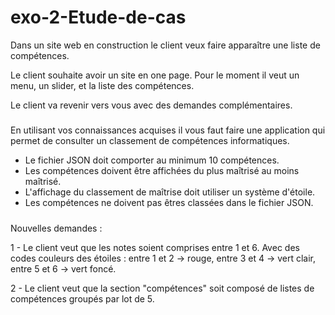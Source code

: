 # exo-2-Etude-de-cas

Dans un site web en construction le client veux faire apparaître une liste de compétences.

Le client souhaite avoir un site en one page. Pour le moment il veut un menu, un slider, et la liste des compétences.

Le client va revenir vers vous avec des demandes complémentaires.

#####
En utilisant vos connaissances acquises il vous faut faire une application qui permet de consulter un classement de compétences informatiques.

- Le fichier JSON doit comporter au minimum 10 compétences.
- Les compétences doivent être affichées du plus maîtrisé au moins maîtrisé. 
- L'affichage du classement de maîtrise doit utiliser un système d'étoile.
- Les compétences ne doivent pas êtres classées dans le fichier JSON.


#####
Nouvelles demandes : 

1 - Le client veut que les notes soient comprises entre 1 et 6.
Avec des codes couleurs des étoiles : entre 1 et 2 -> rouge, entre 3 et 4 -> vert clair, entre 5 et 6 -> vert foncé.
    
2 - Le client veut que la section "compétences" soit composé de listes de compétences groupés par lot de 5.


